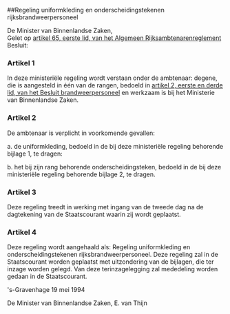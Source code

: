 <meta http-equiv='Content-Type' content='text/html; charset=utf-8' />

##Regeling uniformkleding en onderscheidingstekenen rijksbrandweerpersoneel 

De Minister van Binnenlandse Zaken,  
Gelet op [artikel 65, eerste lid, van het Algemeen Rijksambtenarenreglement](../../../../../../../AMvB/algemeen/rijksambtenarenreglement/BWBR0001950/README.md)
Besluit:    

### Artikel  1  

In deze ministeriële regeling wordt verstaan onder de ambtenaar: degene, die is aangesteld in één van de rangen, bedoeld in [artikel 2, eerste en derde lid, van het Besluit brandweerpersoneel](../../../../../../../AMvB/besluit/brandweerpersoneel/BWBR0005073/README.md) en werkzaam is bij het Ministerie van Binnenlandse Zaken. 

### Artikel  2  

De ambtenaar is verplicht in voorkomende gevallen: 

a. de uniformkleding, bedoeld in de bij deze ministeriële regeling behorende bijlage 1, te dragen: 

b. het bij zijn rang behorende onderscheidingsteken, bedoeld in de bij deze ministeriële regeling behorende bijlage 2, te dragen.  

### Artikel  3  

Deze regeling treedt in werking met ingang van de tweede dag na de dagtekening van de Staatscourant waarin zij wordt geplaatst. 

### Artikel  4  

Deze regeling wordt aangehaald als: Regeling uniformkleding en onderscheidingstekenen rijksbrandweerpersoneel. Deze regeling zal in de Staatscourant worden geplaatst met uitzondering van de bijlagen, die ter inzage worden gelegd. Van deze terinzagelegging zal mededeling worden gedaan in de Staatscourant. 

's-Gravenhage 
19 mei 1994    

De 
Minister van Binnenlandse Zaken, 
E. van  Thijn      
